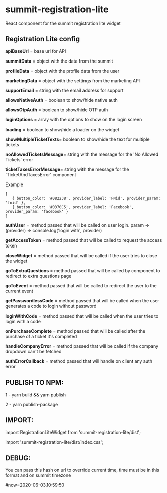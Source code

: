 # summit-registration-lite
React component for the summit registration lite widget


## Registration Lite config

   **apiBaseUrl**             = base url for API

   **summitData**             = object with the data from the summit

   **profileData**            = object with the profile data from the user

   **marketingData**          = object with the settings from the marketing API

   **supportEmail**           = string with the email address for support

   **allowsNativeAuth**       = boolean to show/hide native auth

   **allowsOtpAuth**          = boolean to show/hide OTP auth

   **loginOptions**           = array with the options to show on the login screen

   **loading**                = boolean to show/hide a loader on the widget

   **showMultipleTicketTexts**= boolean to show/hide the text for multiple tickets

   **noAllowedTicketsMessage**= string with the message for the 'No Allowed Tickets' error

   **ticketTaxesErrorMessage**= string with the message for the 'TicketAndTaxesError' component


   Example

   ```
   [
      { button_color: '#082238', provider_label: 'FNid', provider_param: 'fnid' },
      { button_color: '#0370C5', provider_label: 'Facebook', provider_param: 'facebook' }
   ]
   ```

   **authUser**               = method passed that will be called on user login. param -> (provider) => console.log('login with', provider)

   **getAccessToken**         = method passed that will be called to request the access token

   **closeWidget**            = method passed that will be called if the user tries to close the widget

   **goToExtraQuestions**     = method passed that will be called by component to redirect to extra questions page

   **goToEvent**              = method passed that will be called to redirect the user to the current event

   **getPasswordlessCode**    = method passed that will be called when the user generates a code to login without password

   **loginWithCode**          = method passed that will be called when the user tries to login with a code

   **onPurchaseComplete**     = method passed that will be called after the purchase of a ticket it's completed

   **handleCompanyError**     = method passed that will be called if the company dropdown can't be fetched

   **authErrorCallback**      = method passed that will handle on client any auth error

## PUBLISH TO NPM:

1 - yarn build && yarn publish

2 - yarn publish-package

## IMPORT:

import RegistrationLiteWidget from 'summit-registration-lite/dist';

import 'summit-registration-lite/dist/index.css';

## DEBUG:
You can pass this hash on url to override current time, time must be in this format and on summit timezone

\#now=2020-06-03,10:59:50

